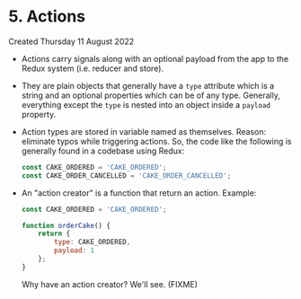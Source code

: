 # 5. Actions
Created Thursday 11 August 2022

- Actions carry signals along with an optional payload from the app to the Redux system (i.e. reducer and store).
- They are plain objects that generally have a `type` attribute which is a string and an optional properties which can be of any type. Generally, everything except the `type` is nested into an object inside a `payload` property.
  
- Action types are stored in variable named as themselves. Reason: eliminate typos while triggering actions. So, the code like the following is generally found in a codebase using Redux:
	```js
	const CAKE_ORDERED = 'CAKE_ORDERED';
	const CAKE_ORDER_CANCELLED = 'CAKE_ORDER_CANCELLED';
	```

- An "action creator" is a function that return an action. Example:
	```js
	const CAKE_ORDERED = 'CAKE_ORDERED';
	
	function orderCake() {
		return {
			type: CAKE_ORDERED,
			payload: 1
		};
	}
	```
	Why have an action creator? We'll see. (FIXME)